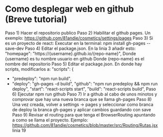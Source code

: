 
















# Como desplegar web en github  (Breve tutorial)

Paso 1) Hacer el repositorio publico
Paso 2) Habilitar el github pages. Un exemplo: https://github.com/81andie/cosmetics/settings/pages
Paso 3) Si es un proyecto de react: 
Executar en la terminal:
  npm install gh-pages --save-dev
Paso 4) Editar el package.json.
En la linia 3 añadir esto:
"homepage": "https://{username}.github.io/{repo-name}",
Donde {username} es tu nombre usuario en github
Donde {repo-name} es el nombre del repositorio
Paso 5) Editar el package.json.
En donde hay scripts, modificarlos a:
"scripts": {
+   "predeploy": "npm run build",
+   "deploy": "gh-pages -d build",
    "github": "npm run predeploy && npm run deploy",
    "start": "react-scripts start",
    "build": "react-scripts build",
Paso 6) Ejecutar npm run github
Paso 7) Ir a github al cabo de unos minotos y comprovar que hay una nueva branca que se llama gh-pages
Paso 8) Una vez creada, volver a settings -> pages y seleccionar como branca de deploy la branca gh-pages y aplicar cambios guardando con save
Paso 9) Revisar el routing para que tenga el BrowserRouting apuntando a como se llama el proyecto.
Ejemplo: https://github.com/81andie/cosmetics/blob/master/src/Routing/Rutas.jsx linia 19
